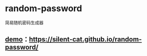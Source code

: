 # random-password
简易随机密码生成器

## [demo](https://silent-cat.github.io/random-password/)：<https://silent-cat.github.io/random-password/>
